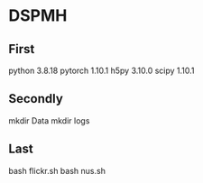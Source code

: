 # DSPMH

## First
python                    3.8.18
pytorch                   1.10.1
h5py                      3.10.0
scipy                     1.10.1

## Secondly
mkdir Data
mkdir logs

## Last
bash flickr.sh
bash nus.sh

